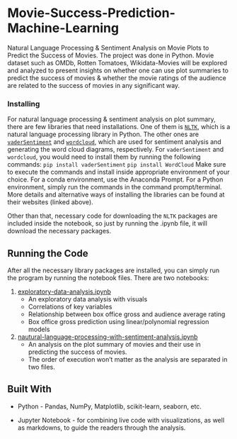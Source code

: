 # Movie-Success-Prediction-Machine-Learning
Natural Language Processing &amp; Sentiment Analysis on Movie Plots to Predict the Success of Movies. The project was done in Python. Movie dataset such as OMDb, Rotten Tomatoes, Wikidata-Movies will be explored and analyzed to present insights on whether one can use plot summaries to predict the success of movies & whether the movie ratings of the audience are related to the success of movies in any significant way.

### Installing

For natural language processing & sentiment analysis on plot summary, there are few libraries that need installations. One of them is [`NLTK`]([https://www.nltk.org/](https://www.nltk.org/)), which is a natural language processing library in Python. The other ones are [`vaderSentiment`]([https://github.com/cjhutto/vaderSentiment](https://github.com/cjhutto/vaderSentiment)) and [`wordcloud`]([https://github.com/amueller/word_cloud](https://github.com/amueller/word_cloud)), which are used for sentiment analysis and generating the word cloud diagrams, respectively. For `vaderSentiment` and `wordcloud`, you would need to install them by running the following commands:
`pip install vaderSentiment`
`pip install WordCloud`
Make sure to execute the commands and install inside appropriate environment of your choice. For a conda environment, use the Anaconda Prompt. For a Python environment, simply run the commands in the command prompt/terminal. More details and alternative ways of installing the libraries can be  found at their websites (linked above).

Other than that, necessary code for downloading the `NLTK` packages are included inside the notebook, so just by running the .ipynb file, it will download the necessary packages.

## Running the Code

After all the necessary library packages are installed, you can simply run the program by running the notebook files. There are two notebooks:
1. [exploratory-data-analysis.ipynb](https://csil-git1.cs.surrey.sfu.ca/ikpark/movie-success-prediction/blob/master/exploratory-data-analysis.ipynb)
	- An exploratory data analysis with visuals
	- Correlations of key variables
	- Relationship between box office gross and audience average rating
	- Box office gross prediction using linear/polynomial regression models
2. [nautural-language-processing-with-sentiment-analysis.ipynb](https://csil-git1.cs.surrey.sfu.ca/ikpark/movie-success-prediction/blob/master/natural-language-processing-with-sentiment-analysis.ipynb)
	- An analysis on the plot summary of movies and their use in predicting the success of movies.
	- The order of execution won’t matter as the analysis are separated in two files.

## Built With

-   Python - Pandas, NumPy, Matplotlib, scikit-learn, seaborn, etc.

-   Jupyter Notebook - for combining live code with visualizations, as well as markdowns, to guide the readers through the analysis.
